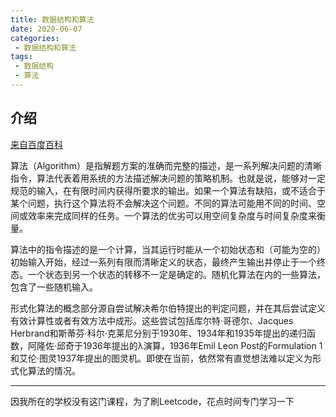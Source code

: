 ```yaml
---
title: 数据结构和算法
date: 2020-06-07
categories:
 - 数据结构和算法
tags:
 - 数据结构
 - 算法
---
```


## 介绍

[来自百度百科](https://baike.baidu.com/item/%E7%AE%97%E6%B3%95/209025?fr=aladdin)

算法（Algorithm）是指解题方案的准确而完整的描述，是一系列解决问题的清晰指令，算法代表着用系统的方法描述解决问题的策略机制。也就是说，能够对一定规范的输入，在有限时间内获得所要求的输出。如果一个算法有缺陷，或不适合于某个问题，执行这个算法将不会解决这个问题。不同的算法可能用不同的时间、空间或效率来完成同样的任务。一个算法的优劣可以用空间复杂度与时间复杂度来衡量。

算法中的指令描述的是一个计算，当其运行时能从一个初始状态和（可能为空的）初始输入开始，经过一系列有限而清晰定义的状态，最终产生输出并停止于一个终态。一个状态到另一个状态的转移不一定是确定的。随机化算法在内的一些算法，包含了一些随机输入。

形式化算法的概念部分源自尝试解决希尔伯特提出的判定问题，并在其后尝试定义有效计算性或者有效方法中成形。这些尝试包括库尔特·哥德尔、Jacques Herbrand和斯蒂芬·科尔·克莱尼分别于1930年、1934年和1935年提出的递归函数，阿隆佐·邱奇于1936年提出的λ演算，1936年Emil Leon Post的Formulation 1和艾伦·图灵1937年提出的图灵机。即使在当前，依然常有直觉想法难以定义为形式化算法的情况。


<hr>

因我所在的学校没有这门课程，为了刷Leetcode，花点时间专门学习一下
